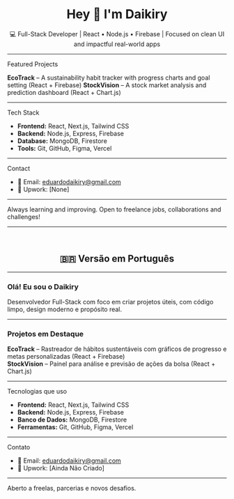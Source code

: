 <h1 align="center">Hey 👋 I'm Daikiry</h1>
<p align="center">💻 Full-Stack Developer | React • Node.js • Firebase | Focused on clean UI and impactful real-world apps</p>

---

Featured Projects

**EcoTrack** – A sustainability habit tracker with progress charts and goal setting (React + Firebase)
**StockVision** – A stock market analysis and prediction dashboard (React + Chart.js)

------------------------------------------------------------------------------------------------------------

Tech Stack

- **Frontend:** React, Next.js, Tailwind CSS  
- **Backend:** Node.js, Express, Firebase  
- **Database:** MongoDB, Firestore  
- **Tools:** Git, GitHub, Figma, Vercel  

------------------------------------------------------------------------------------------------------------

Contact

- 📧 Email: eduardodaikiry@gmail.com
- 💼 Upwork: [None]  

------------------------------------------------------------------------------------------------------------

 Always learning and improving. Open to freelance jobs, collaborations and challenges!

------------------------------------------------------------------------------------------------------------

<br>

<h2 align="center">🇧🇷 Versão em Português</h2>

------------------------------------------------------------------------------------------------------------

### Olá! Eu sou o Daikiry

Desenvolvedor Full-Stack com foco em criar projetos úteis, com código limpo, design moderno e propósito real.

------------------------------------------------------------------------------------------------------------

###  Projetos em Destaque

 **EcoTrack** – Rastreador de hábitos sustentáveis com gráficos de progresso e metas personalizadas (React + Firebase)  
 **StockVision** – Painel para análise e previsão de ações da bolsa (React + Chart.js)

------------------------------------------------------------------------------------------------------------

Tecnologias que uso

- **Frontend:** React, Next.js, Tailwind CSS  
- **Backend:** Node.js, Express, Firebase  
- **Banco de Dados:** MongoDB, Firestore  
- **Ferramentas:** Git, GitHub, Figma, Vercel  

------------------------------------------------------------------------------------------------------------

 Contato

- 📧 Email: eduardodaikiry@gmail.com 
- 💼 Upwork: [Ainda Não Criado]

------------------------------------------------------------------------------------------------------------

Aberto a freelas, parcerias e novos desafios.

